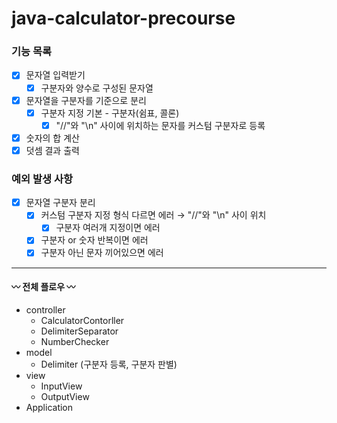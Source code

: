 # java-calculator-precourse
### 기능 목록

- [x]  문자열 입력받기
    - [x]  구분자와 양수로 구성된 문자열
- [x]  문자열을 구분자를 기준으로 분리
    - [x]  구분자 지정 기본 - 구분자(쉼표, 콜론)
        - [x]  "//"와 "\n" 사이에 위치하는 문자를 커스텀 구분자로 등록
- [x]  숫자의 합 계산
- [x]  덧셈 결과 출력

### 예외 발생 사항

- [x]  문자열 구분자 분리
    - [x]  커스텀 구분자 지정 형식 다르면 에러 → "//"와 "\n" 사이 위치
        - [x]  구분자 여러개 지정이면 에러
    - [x] 구분자 or 숫자 반복이면 에러
    - [x] 구분자 아닌 문자 끼어있으면 에러

---
#### 〰️ 전체 플로우 〰️
- controller
  - CalculatorContorller
  - DelimiterSeparator
  - NumberChecker
- model
  - Delimiter (구분자 등록, 구분자 판별)
- view
  - InputView
  - OutputView
- Application